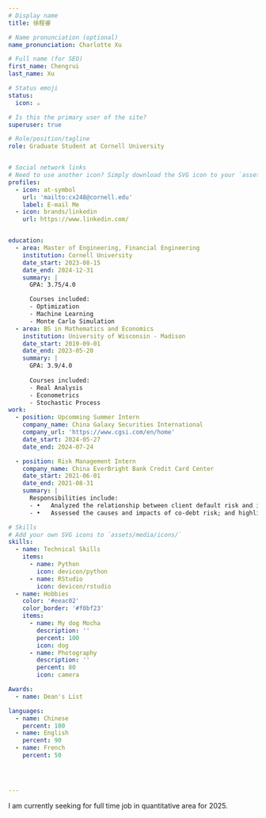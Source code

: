 ```yaml
---
# Display name
title: 徐程睿

# Name pronunciation (optional)
name_pronunciation: Charlotte Xu

# Full name (for SEO)
first_name: Chengrui
last_name: Xu

# Status emoji
status:
  icon: ☕️

# Is this the primary user of the site?
superuser: true

# Role/position/tagline
role: Graduate Student at Cornell University


# Social network links
# Need to use another icon? Simply download the SVG icon to your `assets/media/icons/` folder.
profiles:
  - icon: at-symbol
    url: 'mailto:cx248@cornell.edu'
    label: E-mail Me
  - icon: brands/linkedin
    url: https://www.linkedin.com/


education:
  - area: Master of Engineering, Financial Engineering
    institution: Cornell University
    date_start: 2023-08-15
    date_end: 2024-12-31
    summary: |
      GPA: 3.75/4.0

      Courses included:
      - Optimization
      - Machine Learning
      - Monte Carlo Simulation
  - area: BS in Mathematics and Economics
    institution: University of Wisconsin - Madison
    date_start: 2019-09-01
    date_end: 2023-05-20
    summary: |
      GPA: 3.9/4.0
      
      Courses included:
      - Real Analysis
      - Econometrics
      - Stochastic Process
work:
  - position: Upcomming Summer Intern
    company_name: China Galaxy Securities International
    company_url: 'https://www.cgsi.com/en/home'
    date_start: 2024-05-27
    date_end: 2024-07-24

  - position: Risk Management Intern
    company_name: China EverBright Bank Credit Card Center
    date_start: 2021-06-01
    date_end: 2021-08-31
    summary: |
      Responsibilities include:
      - •	Analyzed the relationship between client default risk and information in credit reports through SAS; sought out characteristics from tables of credit application queries, loans, and credit card quotas that are highly correlated with high default risk; improved customer access criteria with the current risk tolerance threshold.
      - •	Assessed the causes and impacts of co-debt risk; and highlighted the challenges in risk management and formulated a plan for future operations.

# Skills
# Add your own SVG icons to `assets/media/icons/`
skills:
  - name: Technical Skills
    items:
      - name: Python
        icon: devicon/python
      - name: RStudio
        icon: devicon/rstudio
  - name: Hobbies
    color: '#eeac02'
    color_border: '#f0bf23'
    items:
      - name: My dog Mocha
        description: ''
        percent: 100
        icon: dog
      - name: Photography
        description: ''
        percent: 80
        icon: camera

Awards:
  - name: Dean's List

languages:
  - name: Chinese
    percent: 100
  - name: English
    percent: 90
  - name: French
    percent: 50




---
```


I am currently seeking for full time job in quantitative area for 2025.
